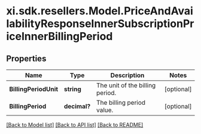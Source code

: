 # xi.sdk.resellers.Model.PriceAndAvailabilityResponseInnerSubscriptionPriceInnerBillingPeriod

## Properties

Name | Type | Description | Notes
------------ | ------------- | ------------- | -------------
**BillingPeriodUnit** | **string** | The unit of the billing period. | [optional] 
**BillingPeriod** | **decimal?** | The billing period value. | [optional] 

[[Back to Model list]](../README.md#documentation-for-models) [[Back to API list]](../README.md#documentation-for-api-endpoints) [[Back to README]](../README.md)

